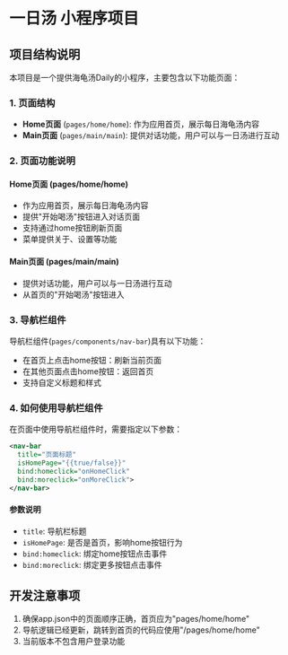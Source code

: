 # 一日汤 小程序项目

## 项目结构说明

本项目是一个提供海龟汤Daily的小程序，主要包含以下功能页面：

### 1. 页面结构

- **Home页面** (`pages/home/home`): 作为应用首页，展示每日海龟汤内容
- **Main页面** (`pages/main/main`): 提供对话功能，用户可以与一日汤进行互动

### 2. 页面功能说明

#### Home页面 (pages/home/home)
- 作为应用首页，展示每日海龟汤内容
- 提供"开始喝汤"按钮进入对话页面
- 支持通过home按钮刷新页面
- 菜单提供关于、设置等功能

#### Main页面 (pages/main/main)
- 提供对话功能，用户可以与一日汤进行互动
- 从首页的"开始喝汤"按钮进入

### 3. 导航栏组件

导航栏组件(`pages/components/nav-bar`)具有以下功能：

- 在首页上点击home按钮：刷新当前页面
- 在其他页面点击home按钮：返回首页
- 支持自定义标题和样式

### 4. 如何使用导航栏组件

在页面中使用导航栏组件时，需要指定以下参数：

```xml
<nav-bar 
  title="页面标题" 
  isHomePage="{{true/false}}" 
  bind:homeclick="onHomeClick"
  bind:moreclick="onMoreClick">
</nav-bar>
```

#### 参数说明
- `title`: 导航栏标题
- `isHomePage`: 是否是首页，影响home按钮行为
- `bind:homeclick`: 绑定home按钮点击事件
- `bind:moreclick`: 绑定更多按钮点击事件

## 开发注意事项

1. 确保app.json中的页面顺序正确，首页应为"pages/home/home"
2. 导航逻辑已经更新，跳转到首页的代码应使用"/pages/home/home"
3. 当前版本不包含用户登录功能